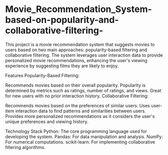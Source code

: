 # Movie_Recommendation_System-based-on-popularity-and-collaborative-filtering-

This project is a movie recommendation system that suggests movies to users based on two main approaches: popularity-based filtering and collaborative filtering. The system leverages user interaction data to provide personalized movie recommendations, enhancing the user's viewing experience by suggesting films they are likely to enjoy.

Features
Popularity-Based Filtering:

Recommends movies based on their overall popularity.
Popularity is determined by metrics such as ratings, number of ratings, and views.
Great for new users with no prior interaction history.
Collaborative Filtering:

Recommends movies based on the preferences of similar users.
Uses user-item interaction data to find patterns and similarities between users.
Provides more personalized recommendations as it considers the user's unique preferences and viewing history.

Technology Stack
Python: The core programming language used for developing the system.
Pandas: For data manipulation and analysis.
NumPy: For numerical computations.
scikit-learn: For implementing collaborative filtering algorithms.

